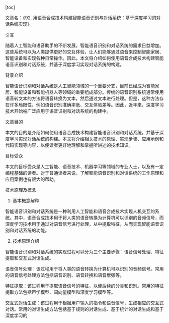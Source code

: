 
[toc]                    
                
                
文章名：《92. 用语音合成技术构建智能语音识别与对话系统：基于深度学习的对话系统实现》

引言

随着人工智能和语音助手的不断发展，智能语音识别和对话系统的需求日益增加。这些系统可以为人类提供更好的交互体验，让人们能够通过语音来控制智能家居、智能设备和实现各种日常操作。因此，本文将介绍如何使用语音合成技术构建智能语音识别和对话系统，并基于深度学习实现对话系统的构建。

背景介绍

智能语音识别和对话系统是人工智能领域的一个重要分支，目前已经成为智能家居、智能设备和智能机器人等领域的重要组成部分。传统的语音识别系统通常使用语音转文本的方法将语音转换为文本，然后通过文本进行处理。但是，这种方法存在许多局限性，例如语音识别准确率低、交互体验差等。因此，近年来，深度学习技术开始被广泛应用于语音识别和对话系统的构建中。

文章目的

本文的目的是介绍如何使用语音合成技术构建智能语音识别和对话系统，并基于深度学习实现对话系统的构建。本文将介绍相关技术的原理、实现步骤、应用示例和代码实现等内容，以便读者更好地理解和掌握所讲述的技术知识。

目标受众

本文的目标受众是人工智能、语音技术、机器学习等领域的专业人士，以及有一定编程基础的读者。对于普通读者来说，了解智能语音识别和对话系统的工作原理和应用案例也有很大的帮助。

技术原理及概念

1. 基本概念解释

智能语音识别和对话系统是一种利用人工智能和语音合成技术实现人机交互的系统。其中，语音合成技术用于将人类的语音转换为计算机可以识别的音频信号，而深度学习技术用于通过对语音信号进行处理，从中提取特征，从而实现智能语音识别和对话系统的功能。

2. 技术原理介绍

智能语音识别和对话系统的实现过程可以分为三个主要步骤：语音信号处理、特征提取和交互式对话生成。

语音信号处理：该过程用于将人类的语音转换为计算机可以识别的音频信号。常用的语音信号处理方法包括语音识别、语音转换和语音增强等。

特征提取：该过程用于提取语音信号的特征，以便后续的分类和识别。常用的特征提取方法包括声学模型、词向量模型和深度学习模型等。

交互式对话生成：该过程用于根据用户输入的指令和语音信号，生成相应的交互式对话。常用的对话生成方法包括基于规则的对话生成、基于统计的对话生成和基于深度学习的

